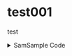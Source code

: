 # test001
test

<details><summary>SamSample Code</summary>
<div>

```cs

using System;

namespace FizzBuzz
{
  class Program
  {
    static void Main(string[] args)
    {
      Console.WriteLine("Hello, World!");
    }
  }
}

```

</div></details>
